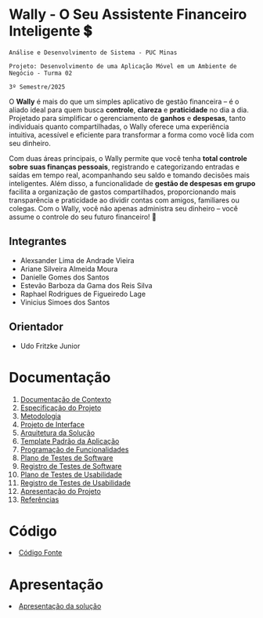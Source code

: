 # Wally - O Seu Assistente Financeiro Inteligente 💲

`Análise e Desenvolvimento de Sistema - PUC Minas`

`Projeto: Desenvolvimento de uma Aplicação Móvel em um Ambiente de Negócio - Turma 02`

`3º Semestre/2025`

O **Wally** é mais do que um simples aplicativo de gestão financeira – é o aliado ideal para quem busca **controle**, **clareza** e **praticidade** no dia a dia. 
Projetado para simplificar o gerenciamento de **ganhos** e **despesas**, tanto individuais quanto compartilhadas, o Wally oferece uma experiência intuitiva, acessível e eficiente para transformar a forma como você lida com seu dinheiro. </br>

Com duas áreas principais, o Wally permite que você tenha **total controle sobre suas finanças pessoais**, registrando e categorizando entradas e saídas em tempo real, acompanhando seu saldo e tomando decisões mais inteligentes. Além disso, a funcionalidade de **gestão de despesas em grupo** facilita a organização de gastos compartilhados, proporcionando mais transparência e praticidade ao dividir contas com amigos, familiares ou colegas. Com o Wally, você não apenas administra seu dinheiro – você assume o controle do seu futuro financeiro! 🚀

## Integrantes

* Alexsander Lima de Andrade Vieira
* Ariane Silveira Almeida Moura
* Danielle Gomes dos Santos
* Estevão Barboza da Gama dos Reis Silva
* Raphael Rodrigues de Figueiredo Lage
* Vinicius Simoes dos Santos

## Orientador

* Udo Fritzke Junior

<!--
## Instruções de utilização

Assim que a primeira versão do sistema estiver disponível, deverá complementar com as instruções de utilização. Descreva como instalar eventuais dependências e como executar a aplicação. 
-->

# Documentação

<ol>
<li><a href="docs/01-Documentação de Contexto.md"> Documentação de Contexto</a></li>
<li><a href="docs/02-Especificação do Projeto.md"> Especificação do Projeto</a></li>
<li><a href="docs/03-Metodologia.md"> Metodologia</a></li>
<li><a href="docs/04-Projeto de Interface.md"> Projeto de Interface</a></li>
<li><a href="docs/05-Arquitetura da Solução.md"> Arquitetura da Solução</a></li>
<li><a href="docs/06-Template Padrão da Aplicação.md"> Template Padrão da Aplicação</a></li>
<li><a href="docs/07-Programação de Funcionalidades.md"> Programação de Funcionalidades</a></li>
<li><a href="docs/08-Plano de Testes de Software.md"> Plano de Testes de Software</a></li>
<li><a href="docs/09-Registro de Testes de Software.md"> Registro de Testes de Software</a></li>
<li><a href="docs/10-Plano de Testes de Usabilidade.md"> Plano de Testes de Usabilidade</a></li>
<li><a href="docs/11-Registro de Testes de Usabilidade.md"> Registro de Testes de Usabilidade</a></li>
<li><a href="docs/12-Apresentação do Projeto.md"> Apresentação do Projeto</a></li>
<li><a href="docs/13-Referências.md"> Referências</a></li>
</ol>

# Código

<li><a href="src/README.md"> Código Fonte</a></li>

# Apresentação

<li><a href="presentation/README.md"> Apresentação da solução</a></li>
